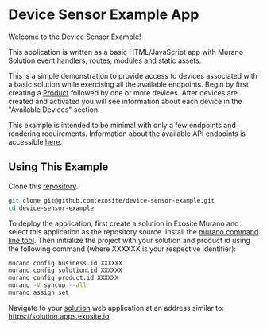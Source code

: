 # Device Sensor Example App

Welcome to the Device Sensor Example!

This application is written as a basic HTML/JavaScript app with Murano Solution event handlers, routes, modules and static assets.

This is a simple demonstration to provide access to devices associated with a basic solution while exercising all the available endpoints.  Begin by first creating a [Product](https://www.exosite.io/business/products) followed by one or more devices. After devices are created and activated you will see information about each device in the "Available Devices" section.

This example is intended to be minimal with only a few endpoints and rendering requirements.
Information about the available API endpoints is accessible [here](/docs).

## Using This Example

Clone this [repository](https://github.com/exosite/device-sensor-example).

```sh
git clone git@github.com:exosite/device-sensor-example.git
cd device-sensor-example
```

To deploy the application, first create a solution in Exosite Murano and select this application as the repository source.  Install the [murano command line tool](http://docs.exosite.com/development/tools/murano-cli/). Then initialize the project with your solution and product id using the following command (where XXXXXX is your respective identifier):

```sh 
murano config business.id XXXXXX
murano config solution.id XXXXXX
murano config product.id XXXXXX
murano -V syncup --all
murano assign set
```

Navigate to your [solution](https://www.exosite.io/business/solutions) web application at an address similar to:
https://solution.apps.exosite.io